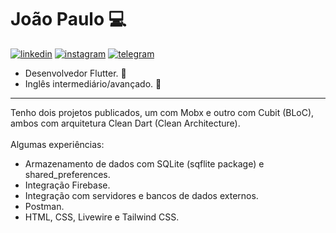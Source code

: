 # João Paulo :computer:

[![linkedin](https://img.shields.io/badge/-LinkedIn-%230077B5?style=for-the-badge&logo=linkedin&logoColor=white)](https://www.linkedin.com/in/joaopaulo-macedo/)
[![instagram](https://img.shields.io/badge/-Instagram-%23E4405F?style=for-the-badge&logo=instagram&logoColor=white)](https://www.instagram.com/macedo.722/)
[![telegram](https://img.shields.io/badge/Telegram-2CA5E0?style=for-the-badge&logo=telegram&logoColor=white)](https://t.me/JoaoPauloFlutter)

* Desenvolvedor Flutter. :iphone:
* Inglês intermediário/avançado. :speech_balloon:
---
Tenho dois projetos publicados, um com Mobx e outro com Cubit (BLoC), ambos com arquitetura Clean Dart (Clean Architecture). <br><br>
Algumas experiências:
* Armazenamento de dados com SQLite (sqflite package) e shared_preferences.
* Integração Firebase.
* Integração com servidores e bancos de dados externos.
* Postman.
* HTML, CSS, Livewire e Tailwind CSS.

<!--
* Flutter Developer. :iphone:
* 8 months of Flutter experience on market.
* 3 months of Laravel and Backend experience on market.
* Open to Work. :muscle:
* Open to contact. :wave:
* Intermediate/Advanced English. :speech_balloon:
---
* I have two published projects, one with Mobx and other with Cubit (BLoC), both with Clean Dart architecture.
* Some experiences: 
  * Data storing with SQLite (sqflite package) and shared_preferences.
  * Firebase integration.
  * External servers and data banks integration.
  * Postman.
  * HTML, CSS, Livewire e Tailwind CSS.

**JoaoPaulo-Macedo/JoaoPaulo-Macedo** is a ✨ _special_ ✨ repository because its `README.md` (this file) appears on your GitHub profile.

Here are some ideas to get you started:

- 🔭 I’m currently working on ...
- 🌱 I’m currently learning ...
- 👯 I’m looking to collaborate on ...
- 🤔 I’m looking for help with ...
- 💬 Ask me about ...
- 📫 How to reach me: ...
- 😄 Pronouns: ...
- ⚡ Fun fact: ...
-->
